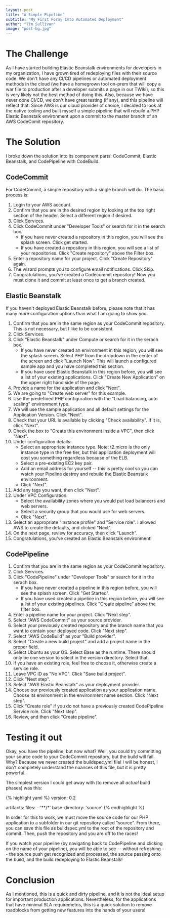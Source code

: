 ```yaml
---
layout: post
title: "A Simple Pipeline"
subtitle: "My First Foray Into Automated Deployment"
author: "Tim Sullivan"
image: "post-bg.jpg"
---
```


# The Challenge

As I have started building Elastic Beanstalk environments for developers in my organization, I have grown tired of redeploying files with their source code. We don't have any CI/CD pipelines or automated deployment methods in the cloud (we have a homegrown tool on-prem that will copy a war file to production after a developer submits a page in our TWiki), so this is very likely not the best method of doing this. Also, because we have never done CI/CD, we don't have great testing (if any), and this pipeline will reflect that. Since AWS is our cloud provider of choice, I decided to look at the native tooling and built myself a simple pipeline that will rebuild a PHP Elastic Beanstalk environment upon a commit to the master branch of an AWS CodeComit repository.

# The Solution

I broke down the solution into its component parts: CodeCommit, Elastic Beanstalk, and CodePipeline with CodeBuild.

## CodeCommit

For CodeCommit, a simple repository with a single branch will do. The basic process is:
1. Login to your AWS account.
1. Confirm that you are in the desired region by looking at the top right section of the header. Select a different region if desired.
1. Click Services.
1. Click CodeCommit under "Developer Tools" or search for it in the search box.
   * If you have never created a repository in this region, you will see the splash screen. Click get started.
   * If you have created a repository in this region, you will see a list of your repositories. Click "Create repository" above the Filter box.
1. Enter a repository name for your project. Click "Create Repository" again.
1. The wizard prompts you to configure email notifications. Click Skip.
1. Congratulations, you've created a Codecommit repository! Now you must clone it and commit at least once to get a branch created.

## Elastic Beanstalk

If you haven't deployed Elastic Beanstalk before, please note that it has many more configuration options than what I am going to show you.

1. Confirm that you are in the same region as your CodeCommit repository. This is not necessary, but I like to be consistent.
1. Click Services.
1. Click "Elastic Beanstalk" under Compute or search for it in the serach box.
   * If you have never created an environment in this region, you will see the splash screen. Select PHP from the dropdown in the center of the screen and click "Launch Now". This will launch a configured sample app and you have completed this section.
   * If you have used Elastic Beanstalk in this region before, you will see a list of your existing applications. Click "Create New Application" on the upper right hand side of the page.
1. Provide a name for the application and click "Next".
1. We are going to "Create web server" for this example.
1. Use the predefined PHP configuration with the "Load balancing, auto scaling" environment type.
1. We will use the sample application and all default settings for the Application Version. Click "Next".
1. Check that your URL is available by clicking "Check availability". If it is, click "Next".
1. Check the box to "Create this environment inside a VPC", then click "Next".
1. Under configuration details:
   * Select an appropriate instance type. Note: t2.micro is the only instance type in the free tier, but this application deployment will cost you something regardless because of the ELB.
   * Select a pre-existing EC2 key pair.
   * Add an email address for yourself -- this is pretty cool so you can watch your Pipeline destroy and rebuild the Elastic Beanstalk environment.
   * Click "Next".
1. Add any tags you want, then click "Next".
1. Under VPC Configuration:
   * Select the availability zones where you would put load balancers and web servers.
   * Select a security group that you would use for web servers.
   * Click "Next".
1. Select an appropriate "Instance profile" and "Service role". I allowed AWS to create the defaults, and clicked "Next".
1. On the next page, review for accuracy, then click "Launch".
1. Congratulations, you've created an Elastic Beanstalk environment!

## CodePipeline

1. Confirm that you are in the same region as your CodeCommit repository.
1. Click Services.
1. Click "CodePipeline" under "Developer Tools" or search for it in the serach box.
   * If you have never created a pipeline in this region before, you will see the splash screen. Click "Get Started".
   * If you have used created a pipeline in this region before, you will see a list of your existing pipelines. Click "Create pipeline" above the filter box.
1. Enter a pipeline name for your project. Click "Next step".
1. Select "AWS CodeCommit" as your source provider.
1. Select your previously created repository and the branch name that you want to contain your deployed code. Click "Next step".
1. Select "AWS CodeBuild" as your "Build provider".
1. Select "Create a new build project" and add a project name in the proper field.
1. Select Ubuntu as your OS. Select Base as the runtime. There should only be one version to select in the version directory. Select that.
1. If you have an existing role, feel free to choose it, otherwise create a service role.
1. Leave VPC ID as "No VPC". Click "Save build project".
1. Click "Next step".
1. Select "AWS Elastic Beanstalk" as your deployment provider.
1. Choose our previously created application as your application name. Choose its environment in the environment name section. Click "Next step".
1. Click "Create role" if you do not have a previously created CodePipeline Service role. Click "Next step".
1. Review, and then click "Create pipeline".

# Testing it out

Okay, you have the pipeline, but now what? Well, you could try committing your source code to your CodeCommit repository, but the build will fail. Why? Because we never created the buildspec.yml file! I will be honest, I don't completely understand the nuances of this file, but it is pretty powerful.

The simplest version I could get away with (to remove all *actual* build phases) was this:

{% highlight yaml %}
version: 0.2

artifacts:
  files:
    - '**/*'
  base-directory: 'source'
{% endhighlight %}

In order for this to work, we must move the source code for our PHP application to a subfolder in our git repository called "source". From there, you can save this file as buildspec.yml to the root of the repository and commit. Then, push the repository and you are off to the races!

If you watch your pipeline (by navigating back to CodePipeline and clicking on the name of your pipeline), you will be able to see -- without refreshing -- the source push get recognized and processed, the source passing onto the build, and the build redeploying to Elastic Beanstalk!

# Conclusion

As I mentioned, this is a quick and dirty pipeline, and it is not the ideal setup for important production applications. Nevertheless, for the applications that have minimal SLA requiremetns, this is a quick solution to remove roadblocks from getting new features into the hands of your users!
